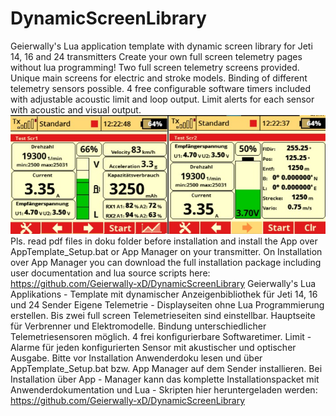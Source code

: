 # DynamicScreenLibrary
Geierwally's Lua application template with dynamic screen library for Jeti 14, 16 and 24 transmitters
Create your own full screen telemetry pages without lua programming! 
Two full screen telemetry screens provided. Unique main screens for electric and stroke models.
Binding of different telemetry sensors possible. 
4 free configurable software timers included with adjustable acoustic limit and loop output. 
Limit alerts for each sensor with acoustic and visual output.
![Display-picture](https://raw.githubusercontent.com/Geierwally-xD/DynamicScreenLibrary/master/img/ScreenLib.jpg)
Pls. read pdf files in doku folder before installation and install the App over AppTemplate_Setup.bat or App Manager on your transmitter.
On Installation over App Manager you can download the full installation package including user documentation and lua source scripts here:
https://github.com/Geierwally-xD/DynamicScreenLibrary
Geierwally's Lua Applikations - Template mit dynamischer Anzeigenbibliothek für Jeti 14, 16 und 24 Sender
Eigene Telemetrie - Displayseiten ohne Lua Programmierung erstellen. 
Bis zwei full screen Telemetrieseiten sind einstellbar. Hauptseite für Verbrenner und Elektromodelle.
Bindung unterschiedlicher Telemetriesensoren möglich.
4 frei konfigurierbare Softwaretimer.
Limit - Alarme für jeden konfigurierten Sensor mit akustischer und optischer Ausgabe.
Bitte vor Installation Anwenderdoku lesen und über AppTemplate_Setup.bat bzw. App Manager auf dem Sender installieren.
Bei Installation über App - Manager kann das komplette Installationspacket mit Anwenderdokumentation und Lua - Skripten hier heruntergeladen werden: 
https://github.com/Geierwally-xD/DynamicScreenLibrary
